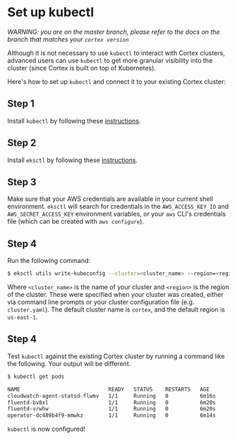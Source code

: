 # Set up kubectl

_WARNING: you are on the master branch, please refer to the docs on the branch that matches your `cortex version`_

Although it is not necessary to use `kubectl` to interact with Cortex clusters, advanced users can use `kubectl` to get more granular visibility into the cluster (since Cortex is built on top of Kubernetes).

Here's how to set up `kubectl` and connect it to your existing Cortex cluster:

## Step 1

Install `kubectl` by following these [instructions](https://kubernetes.io/docs/tasks/tools/install-kubectl/).

## Step 2

Install `eksctl` by following these [instructions](https://eksctl.io/introduction/#installation).

## Step 3

Make sure that your AWS credentials are available in your current shell environment. `eksctl` will search for credentials in the `AWS_ACCESS_KEY_ID` and `AWS_SECRET_ACCESS_KEY` environment variables, or your `aws` CLI's credentials file (which can be created with `aws configure`).

## Step 4

Run the following command:

```bash
$ eksctl utils write-kubeconfig --cluster=<cluster_name> --region=<region>
```

Where `<cluster_name>` is the name of your cluster and `<region>` is the region of the cluster. These were specified when your cluster was created, either via command line prompts or your cluster configuration file (e.g. `cluster.yaml`). The default cluster name is `cortex`, and the default region is `us-east-1`.

## Step 4

Test `kubectl` against the existing Cortex cluster by running a command like the following. Your output will be different.

```bash
$ kubectl get pods

NAME                            READY   STATUS    RESTARTS   AGE
cloudwatch-agent-statsd-flwmv   1/1     Running   0          6m16s
fluentd-bv8xl                   1/1     Running   0          6m20s
fluentd-vrwhw                   1/1     Running   0          6m20s
operator-dc489b4f9-mmwkz        1/1     Running   0          6m14s
```

`kubectl` is now configured!
